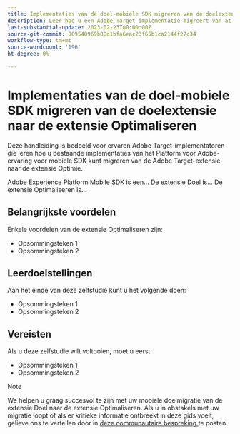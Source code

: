 ```yaml
---
title: Implementaties van de doel-mobiele SDK migreren van de doelextensie naar de extensie Optimaliseren
description: Leer hoe u een Adobe Target-implementatie migreert van at.js 2.x naar Adobe Experience Platform Web SDK. De onderwerpen omvatten het laden van de bibliotheek van JavaScript, het verzenden van parameters, het teruggeven activiteiten, en andere opmerkelijke callouts.
last-substantial-update: 2023-02-23T00:00:00Z
source-git-commit: 009548969b88d1bfa6eac23f65b1ca2144f27c34
workflow-type: tm+mt
source-wordcount: '196'
ht-degree: 0%

---
```


# Implementaties van de doel-mobiele SDK migreren van de doelextensie naar de extensie Optimaliseren

Deze handleiding is bedoeld voor ervaren Adobe Target-implementatoren die leren hoe u bestaande implementaties van het Platform voor Adobe-ervaring voor mobiele SDK kunt migreren van de Adobe Target-extensie naar de extensie Optimie.

Adobe Experience Platform Mobile SDK is een... De extensie Doel is... De extensie Optimaliseren is...

## Belangrijkste voordelen

Enkele voordelen van de extensie Optimaliseren zijn:

* Opsommingsteken 1
* Opsommingsteken 2

## Leerdoelstellingen

Aan het einde van deze zelfstudie kunt u het volgende doen:

* Opsommingsteken 1
* Opsommingsteken 2


## Vereisten

Als u deze zelfstudie wilt voltooien, moet u eerst:

* Opsommingsteken 1
* Opsommingsteken 2


>[!NOTE]
>
>We helpen u graag succesvol te zijn met uw mobiele doelmigratie van de extensie Doel naar de extensie Optimaliseren. Als u in obstakels met uw migratie loopt of als er kritieke informatie ontbreekt in deze gids voelt, gelieve ons te vertellen door in [ deze communautaire bespreking ](https://experienceleaguecommunities.adobe.com/t5/adobe-experience-platform-data/tutorial-discussion-migrate-target-from-at-js-to-web-sdk/m-p/575587#M463) te posten.
